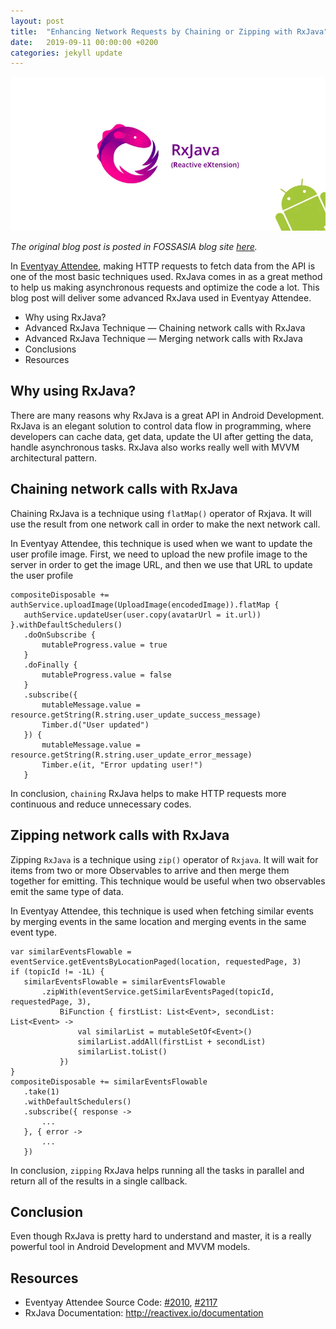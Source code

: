 ```yaml
---
layout: post
title:  "Enhancing Network Requests by Chaining or Zipping with RxJava"
date:   2019-09-11 00:00:00 +0200
categories: jekyll update
---
```


<center><img src="./images/img_13.png"></center>

*The original blog post is posted in FOSSASIA blog site [here](https://blog.fossasia.org/enhancing-network-requests-by-chaining-or-zipping-with-rxjava/).*

In [Eventyay Attendee](https://github.com/fossasia/open-event-attendee-android), making HTTP requests to fetch data from the API is one of the most basic techniques used. RxJava comes in as a great method to help us making asynchronous requests and optimize the code a lot. This blog post will deliver some advanced RxJava used in Eventyay Attendee.

- Why using RxJava?
- Advanced RxJava Technique — Chaining network calls with RxJava
- Advanced RxJava Technique — Merging network calls with RxJava
- Conclusions
- Resources

## Why using RxJava?

There are many reasons why RxJava is a great API in Android Development. RxJava is an elegant solution to control data flow in programming, where developers can cache data, get data, update the UI after getting the data, handle asynchronous tasks. RxJava also works really well with MVVM architectural pattern.

## Chaining network calls with RxJava

Chaining RxJava is a technique using `flatMap()` operator of Rxjava. It will use the result from one network call in order to make the next network call.

In Eventyay Attendee, this technique is used when we want to update the user profile image. First, we need to upload the new profile image to the server in order to get the image URL, and then we use that URL to update the user profile

```
compositeDisposable += authService.uploadImage(UploadImage(encodedImage)).flatMap {
   authService.updateUser(user.copy(avatarUrl = it.url))
}.withDefaultSchedulers()
   .doOnSubscribe {
       mutableProgress.value = true
   }
   .doFinally {
       mutableProgress.value = false
   }
   .subscribe({
       mutableMessage.value = resource.getString(R.string.user_update_success_message)
       Timber.d("User updated")
   }) {
       mutableMessage.value = resource.getString(R.string.user_update_error_message)
       Timber.e(it, "Error updating user!")
   }
```

In conclusion, `chaining` RxJava helps to make HTTP requests more continuous and reduce unnecessary codes.


## Zipping network calls with RxJava

Zipping `RxJava` is a technique using `zip()` operator of `Rxjava`. It will wait for items from two or more Observables to arrive and then merge them together for emitting. This technique would be useful when two observables emit the same type of data.

In Eventyay Attendee, this technique is used when fetching similar events by merging events in the same location and merging events in the same event type.

```
var similarEventsFlowable = eventService.getEventsByLocationPaged(location, requestedPage, 3)
if (topicId != -1L) {
   similarEventsFlowable = similarEventsFlowable
       .zipWith(eventService.getSimilarEventsPaged(topicId, requestedPage, 3),
           BiFunction { firstList: List<Event>, secondList: List<Event> ->
               val similarList = mutableSetOf<Event>()
               similarList.addAll(firstList + secondList)
               similarList.toList()
           })
}
compositeDisposable += similarEventsFlowable
   .take(1)
   .withDefaultSchedulers()
   .subscribe({ response ->
       ...
   }, { error ->
       ...
   })
```

In conclusion, `zipping` RxJava helps running all the tasks in parallel and return all of the results in a single callback.

## Conclusion

Even though RxJava is pretty hard to understand and master, it is a really powerful tool in Android Development and MVVM models.


## Resources

- Eventyay Attendee Source Code: [#2010](https://github.com/fossasia/open-event-attendee-android/pull/2010), [#2117](https://github.com/fossasia/open-event-attendee-android/pull/2117)
- RxJava Documentation: http://reactivex.io/documentation